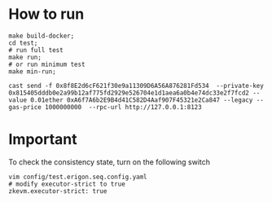 # How to run
```shell
make build-docker;
cd test; 
# run full test
make run; 
# or run minimum test
make min-run;

cast send -f 0x8f8E2d6cF621f30e9a11309D6A56A876281Fd534  --private-key 0x815405dddb0e2a99b12af775fd2929e526704e1d1aea6a0b4e74dc33e2f7fcd2 --value 0.01ether 0xA6f7A6b2E9B4d41C582D4Aaf907F45321e2Ca847 --legacy --gas-price 1000000000  --rpc-url http://127.0.0.1:8123
```

# Important
To check the consistency state, turn on the following switch
``` shell
vim config/test.erigon.seq.config.yaml
# modify executor-strict to true
zkevm.executor-strict: true
```

